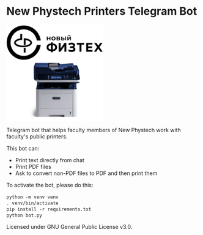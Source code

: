 # New Phystech Printers Telegram Bot

<img src="src/pic.png"
     alt="Picture"
     style="vertical-align: middle; width: 50%; height: 50%"/>

Telegram bot that helps faculty members of New Phystech work with faculty's public printers.

This bot can:

- Print text directly from chat
- Print PDF files
- Ask to convert non-PDF files to PDF and then print them

To activate the bot, please do this:

```
python -m venv venv
. venv/bin/activate
pip install -r requirements.txt
python bot.py
```

Licensed under GNU General Public License v3.0.

